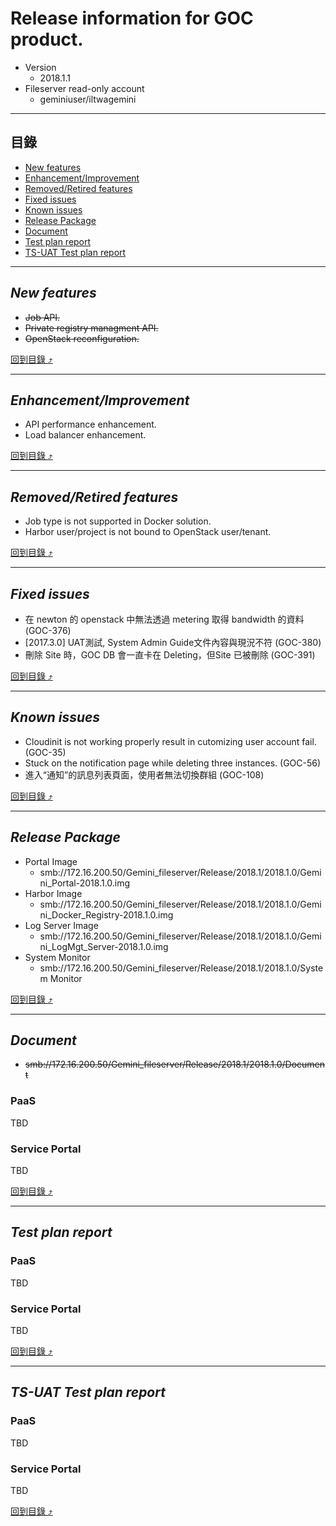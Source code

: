# Release information for GOC product.
* Version
  * 2018.1.1
* Fileserver read-only account
  * geminiuser/iltwagemini
  
****

## 目錄
* [New features](#new-features)
* [Enhancement/Improvement](#enhancementimprovement)
* [Removed/Retired features](#removedretired-features)
* [Fixed issues](#fixed-issues)
* [Known issues](#known-issues)
* [Release Package](#release-package)
* [Document](#document)
* [Test plan report](#test-plan-report)
* [TS-UAT Test plan report](#ts-uat-test-plan-report)

------
## _New features_
* ~~Job API.~~
* ~~Private registry managment API.~~
* ~~OpenStack reconfiguration.~~

[回到目錄 :arrow_heading_up:](#目錄)

------
## _Enhancement/Improvement_
* API performance enhancement.
* Load balancer enhancement.

[回到目錄 :arrow_heading_up:](#目錄)

------
## _Removed/Retired features_
* Job type is not supported in Docker solution.
* Harbor user/project is not bound to OpenStack user/tenant.

[回到目錄 :arrow_heading_up:](#目錄)

------
## _Fixed issues_
* 在 newton 的 openstack 中無法透過 metering 取得 bandwidth 的資料 (GOC-376)
* [2017.3.0] UAT測試, System Admin Guide文件內容與現況不符 (GOC-380)
* 刪除 Site 時，GOC DB 會一直卡在 Deleting，但Site 已被刪除 (GOC-391)

[回到目錄 :arrow_heading_up:](#目錄)

------
## _Known issues_
* Cloudinit is not working properly result in cutomizing user account fail. (GOC-35)
* Stuck on the notification page while deleting three instances. (GOC-56)
* 進入“通知”的訊息列表頁面，使用者無法切換群組 (GOC-108)

[回到目錄 :arrow_heading_up:](#目錄)

------
## _Release Package_
* Portal Image
  * smb://172.16.200.50/Gemini_fileserver/Release/2018.1/2018.1.0/Gemini_Portal-2018.1.0.img
* Harbor Image
  * smb://172.16.200.50/Gemini_fileserver/Release/2018.1/2018.1.0/Gemini_Docker_Registry-2018.1.0.img
* Log Server Image
  * smb://172.16.200.50/Gemini_fileserver/Release/2018.1/2018.1.0/Gemini_LogMgt_Server-2018.1.0.img
* System Monitor
  * smb://172.16.200.50/Gemini_fileserver/Release/2018.1/2018.1.0/System Monitor

[回到目錄 :arrow_heading_up:](#目錄)

------
## _Document_
* ~~smb://172.16.200.50/Gemini_fileserver/Release/2018.1/2018.1.0/Document~~
### PaaS
TBD
### Service Portal
TBD

[回到目錄 :arrow_heading_up:](#目錄)

------
## _Test plan report_
### PaaS
TBD
### Service Portal
TBD

[回到目錄 :arrow_heading_up:](#目錄)

------
## _TS-UAT Test plan report_
### PaaS
TBD
### Service Portal
TBD

[回到目錄 :arrow_heading_up:](#目錄)
